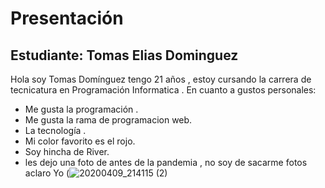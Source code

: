 # Presentación

## Estudiante:  Tomas Elias Dominguez

Hola soy Tomas Domínguez tengo 21 años , estoy cursando la carrera de tecnicatura en Programación Informatica .
 En cuanto a gustos personales:
- Me gusta  la programación .
- Me gusta la rama de programacion web.
- La tecnología .
- Mi color favorito es el rojo.
- Soy hincha de River.
- les dejo una foto de antes de la pandemia , no soy de sacarme fotos aclaro
Yo (![20200409_214115 (2)](https://user-images.githubusercontent.com/71051930/131417556-3f629b65-6ffb-4696-804d-809b05124b5c.jpg)

